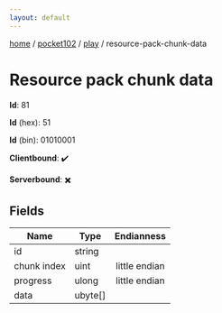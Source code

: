 ```yaml
---
layout: default
---
```


[home](/)  /  [pocket102](/protocol/pocket102)  /  [play](/protocol/pocket102/play)  /  resource-pack-chunk-data

# Resource pack chunk data

**Id**: 81

**Id** (hex): 51

**Id** (bin): 01010001

**Clientbound**: ✔️

**Serverbound**: ✖️

## Fields

Name | Type | Endianness
---|---|:---:
id | string | 
chunk index | uint | little endian
progress | ulong | little endian
data | ubyte[] |
